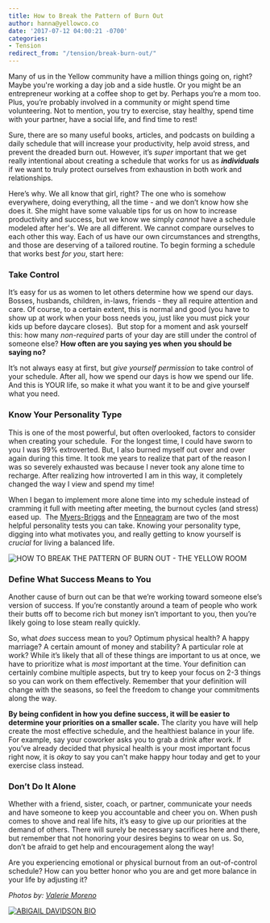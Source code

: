 ```yaml
---
title: How to Break the Pattern of Burn Out
author: hanna@yellowco.co
date: '2017-07-12 04:00:21 -0700'
categories:
- Tension
redirect_from: "/tension/break-burn-out/"
---
```


Many of us in the Yellow community have a million things going on, right? Maybe you're working a day job and a side hustle. Or you might be an entrepreneur working at a coffee shop to get by. Perhaps you’re a mom too. Plus, you’re probably involved in a community or might spend time volunteering. Not to mention, you try to exercise, stay healthy, spend time with your partner, have a social life, and find time to rest!

Sure, there are so many useful books, articles, and podcasts on building a daily schedule that will increase your productivity, help avoid stress, and prevent the dreaded burn out. However, it’s _super_ important that we get really intentional about creating a schedule that works for us as **_individuals_** if we want to truly protect ourselves from exhaustion in both work and relationships.

Here’s why. We all know that girl, right? The one who is somehow everywhere, doing everything, all the time - and we don’t know how she does it. She might have some valuable tips for us on how to increase productivity and success, but we know we simply _cannot_ have a schedule modeled after her's. We are all different. We cannot compare ourselves to each other this way. Each of us have our own circumstances and strengths, and those are deserving of a tailored routine. To begin forming a schedule that works best _for you_, start here:

### **Take Control**

It’s easy for us as women to let others determine how we spend our days. Bosses, husbands, children, in-laws, friends - they all require attention and care. Of course, to a certain extent, this is normal and good (you have to show up at work when your boss needs you, just like you must pick your kids up before daycare closes).  But stop for a moment and ask yourself this: how many _non-required_ parts of your day are still under the control of someone else? **How often are you saying yes when you should be saying no?**

It’s not always easy at first, but _give yourself permission_ to take control of your schedule. After all, how we spend our days is how we spend our life. And this is YOUR life, so make it what you want it to be and give yourself what you need.

### **Know Your Personality Type**

This is one of the most powerful, but often overlooked, factors to consider when creating your schedule.  For the longest time, I could have sworn to you I was 99% extroverted. But, I also burned myself out over and over again during this time. It took me years to realize that part of the reason I was so severely exhausted was because I never took any alone time to recharge. After realizing how introverted I am in this way, it completely changed the way I view and spend my time!

When I began to implement more alone time into my schedule instead of cramming it full with meeting after meeting, the burnout cycles (and stress) eased up.  The [Myers-Briggs](https://www.16personalities.com/free-personality-test) and the [Enneagram](http://www.9types.com/rheti/index.php) are two of the most helpful personality tests you can take. Knowing your personality type, digging into what motivates you, and really getting to know yourself is _crucial_ for living a balanced life.

![HOW TO BREAK THE PATTERN OF BURN OUT - THE YELLOW ROOM](https://s3.amazonaws.com/yellow-files/blog/2017/07/Photo-May-05-4-18-11-AM.jpg "HOW TO BREAK THE PATTERN OF BURN OUT - THE YELLOW ROOM")

### **Define What Success Means to You**

Another cause of burn out can be that we’re working toward someone else’s version of success. If you’re constantly around a team of people who work their butts off to become rich but money isn’t important to you, then you’re likely going to lose steam really quickly.

So, what _does_ success mean to you? Optimum physical health? A happy marriage? A certain amount of money and stability? A particular role at work? While it’s likely that all of these things are important to us at once, we have to prioritize what is _most_ important at the time. Your definition can certainly combine multiple aspects, but try to keep your focus on 2-3 things so you can work on them effectively. Remember that your definition will change with the seasons, so feel the freedom to change your commitments along the way.

**By being confident in how you define success, it will be easier to determine your priorities on a smaller scale.** The clarity you have will help create the most effective schedule, and the healthiest balance in your life. For example, say your coworker asks you to grab a drink after work. If you’ve already decided that physical health is your most important focus right now, it is _okay_ to say you can't make happy hour today and get to your exercise class instead.

### **Don’t Do It Alone**

Whether with a friend, sister, coach, or partner, communicate your needs and have someone to keep you accountable and cheer you on. When push comes to shove and real life hits, it’s easy to give up our priorities at the demand of others. There will surely be necessary sacrifices here and there, but remember that not honoring your desires begins to wear on us. So, don’t be afraid to get help and encouragement along the way!

Are you experiencing emotional or physical burnout from an out-of-control schedule? How can you better honor who you are and get more balance in your life by adjusting it?

_Photos by: [Valerie Moreno](http://www.nuanceandbubbles.com/)_

[![ABIGAIL DAVIDSON BIO](https://s3.amazonaws.com/yellow-files/blog/2017/06/ABIGAIL-DAVIDSON-BIO.jpg)](https://www.theschoolofwellbeing.com/)
